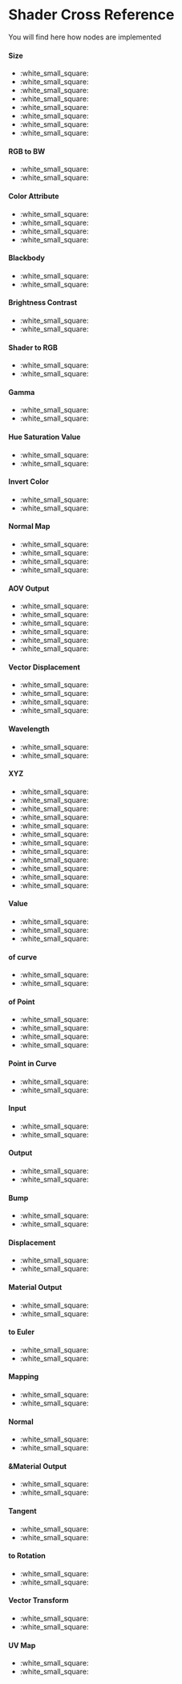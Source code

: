 # Shader Cross Reference

You will find here how nodes are implemented

#### Size

- <!Cloud> :white_small_square: <!Cloud#domain_size>
- <!Curve> :white_small_square: <!Curve#domain_size>
- <!Instances> :white_small_square: <!Instances#domain_size>
- <!Mesh> :white_small_square: <!Mesh#domain_size>
- <!Cloud> :white_small_square: <!Cloud#domain_size>
- <!Curve> :white_small_square: <!Curve#domain_size>
- <!Instances> :white_small_square: <!Instances#domain_size>
- <!Mesh> :white_small_square: <!Mesh#domain_size>

#### RGB to BW

- <!Color> :white_small_square: <!Color#to_bw>
- <!Color> :white_small_square: <!Color#to_bw>

#### Color Attribute

- <!Color> :white_small_square: <!Color#ambient_occlusion>
- <!Color> :white_small_square: <!Color#Attribute>
- <!Color> :white_small_square: <!Color#ambient_occlusion>
- <!Color> :white_small_square: <!Color#Attribute>

#### Blackbody

- <!Color> :white_small_square: <!Color#Blackbody>
- <!Color> :white_small_square: <!Color#Blackbody>

#### Brightness Contrast

- <!Color> :white_small_square: <!Color#brightness_contrast>
- <!Color> :white_small_square: <!Color#brightness_contrast>

#### Shader to RGB

- <!Color> :white_small_square: <!Color#FromShader>
- <!Color> :white_small_square: <!Color#FromShader>

#### Gamma

- <!Color> :white_small_square: <!Color#gamma>
- <!Color> :white_small_square: <!Color#gamma>

#### Hue Saturation Value

- <!Color> :white_small_square: <!Color#hue_saturation_value>
- <!Color> :white_small_square: <!Color#hue_saturation_value>

#### Invert Color

- <!Color> :white_small_square: <!Color#invert>
- <!Color> :white_small_square: <!Color#invert>

#### Normal Map

- <!Color> :white_small_square: <!Color#normal_map>
- <!Vector> :white_small_square: <!Vector#NormalMap>
- <!Color> :white_small_square: <!Color#normal_map>
- <!Vector> :white_small_square: <!Vector#NormalMap>

#### AOV Output

- <!Color> :white_small_square: <!Color#out>
- <!Float> :white_small_square: <!Float#out>
- <!Vector> :white_small_square: <!Vector#out>
- <!Color> :white_small_square: <!Color#out>
- <!Float> :white_small_square: <!Float#out>
- <!Vector> :white_small_square: <!Vector#out>

#### Vector Displacement

- <!Color> :white_small_square: <!Color#vector_displacement>
- <!Vector> :white_small_square: <!Vector#vector_displacement>
- <!Color> :white_small_square: <!Color#vector_displacement>
- <!Vector> :white_small_square: <!Vector#vector_displacement>

#### Wavelength

- <!Color> :white_small_square: <!Color#Wavelength>
- <!Color> :white_small_square: <!Color#Wavelength>

#### XYZ

- <!Rotation> :white_small_square: <!Rotation#x>
- <!Rotation> :white_small_square: <!Rotation#y>
- <!Rotation> :white_small_square: <!Rotation#z>
- <!Rotation> :white_small_square: <!Rotation#Combine>
- <!Vector> :white_small_square: <!Vector#x>
- <!Vector> :white_small_square: <!Vector#y>
- <!Vector> :white_small_square: <!Vector#z>
- <!Vector> :white_small_square: <!Vector#Combine>
- <!VectRot> :white_small_square: <!VectRot#x>
- <!VectRot> :white_small_square: <!VectRot#y>
- <!VectRot> :white_small_square: <!VectRot#z>
- <!VectRot> :white_small_square: <!VectRot#Combine>

#### Value

- <!Rotation> :white_small_square: <!Rotation#Random>
- <!Vector> :white_small_square: <!Vector#Random>
- <!VectRot> :white_small_square: <!VectRot#Random>

#### of curve

- <!Spline> :white_small_square: <!Spline#points>
- <!Spline> :white_small_square: <!Spline#points>

#### of Point

- <!SplinePoint> :white_small_square: <!SplinePoint#curve_index>
- <!SplinePoint> :white_small_square: <!SplinePoint#index_in_curve>
- <!SplinePoint> :white_small_square: <!SplinePoint#curve_index>
- <!SplinePoint> :white_small_square: <!SplinePoint#index_in_curve>

#### Point in Curve

- <!SplinePoint> :white_small_square: <!SplinePoint#offset_in_curve>
- <!SplinePoint> :white_small_square: <!SplinePoint#offset_in_curve>

#### Input

- <!Tree> :white_small_square: <!Tree#new_input>
- <!Tree> :white_small_square: <!Tree#new_input>

#### Output

- <!Tree> :white_small_square: <!Tree#new_output>
- <!Tree> :white_small_square: <!Tree#new_output>

#### Bump

- <!Vector> :white_small_square: <!Vector#bump>
- <!Vector> :white_small_square: <!Vector#bump>

#### Displacement

- <!Vector> :white_small_square: <!Vector#displacement>
- <!Vector> :white_small_square: <!Vector#displacement>

#### Material Output

- <!Vector> :white_small_square: <!Vector#displacement_out>
- <!Vector> :white_small_square: <!Vector#displacement_out>

#### to Euler

- <!Vector> :white_small_square: <!Vector#FromRotation>
- <!Vector> :white_small_square: <!Vector#FromRotation>

#### Mapping

- <!Vector> :white_small_square: <!Vector#mapping>
- <!Vector> :white_small_square: <!Vector#mapping>

#### Normal

- <!Vector> :white_small_square: <!Vector#normal>
- <!Vector> :white_small_square: <!Vector#normal>

#### &Material Output

- <!Vector> :white_small_square: <!Vector#out>
- <!Vector> :white_small_square: <!Vector#out>

#### Tangent

- <!Vector> :white_small_square: <!Vector#Tangent>
- <!Vector> :white_small_square: <!Vector#Tangent>

#### to Rotation

- <!Vector> :white_small_square: <!Vector#to_rotation>
- <!Vector> :white_small_square: <!Vector#to_rotation>

#### Vector Transform

- <!Vector> :white_small_square: <!Vector#transform>
- <!Vector> :white_small_square: <!Vector#transform>

#### UV Map

- <!Vector> :white_small_square: <!Vector#UVMap>
- <!Vector> :white_small_square: <!Vector#UVMap>
